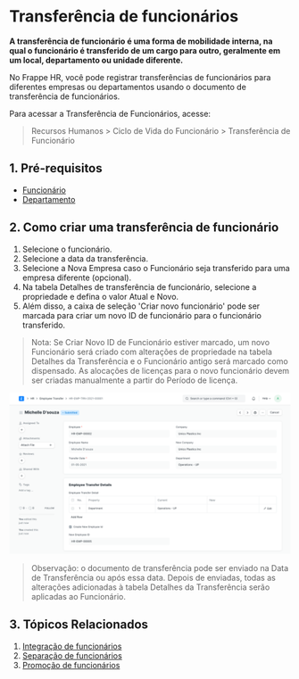 # Transferência de funcionários



**A transferência de funcionário é uma forma de mobilidade interna, na qual o funcionário é transferido de um cargo para outro, geralmente em um local, departamento ou unidade diferente.**


No Frappe HR, você pode registrar transferências de funcionários para diferentes empresas ou departamentos usando o documento de transferência de funcionários.


Para acessar a Transferência de Funcionários, acesse:


> Recursos Humanos > Ciclo de Vida do Funcionário > Transferência de Funcionário


## 1. Pré-requisitos


* [Funcionário](/docs/pt/human-resources/employee)
* [Departamento](/docs/pt/human-resources/department)


## 2. Como criar uma transferência de funcionário


1. Selecione o funcionário.
2. Selecione a data da transferência.
3. Selecione a Nova Empresa caso o Funcionário seja transferido para uma empresa diferente (opcional).
4. Na tabela Detalhes de transferência de funcionário, selecione a propriedade e defina o valor Atual e Novo.
5. Além disso, a caixa de seleção 'Criar novo funcionário' pode ser marcada para criar um novo ID de funcionário para o funcionário transferido.


> Nota: Se Criar Novo ID de Funcionário estiver marcado, um novo Funcionário será criado com alterações de propriedade na tabela Detalhes da Transferência e o Funcionário antigo será marcado como dispensado. As alocações de licenças para o novo funcionário devem ser criadas manualmente a partir do Período de licença.


![Transferência de funcionário](/files/employee-transfer.png)


> Observação: o documento de transferência pode ser enviado na Data de Transferência ou após essa data. Depois de enviadas, todas as alterações adicionadas à tabela Detalhes da Transferência serão aplicadas ao Funcionário.


## 3. Tópicos Relacionados


1. [Integração de funcionários](/docs/pt/human-resources/employee-onboarding)
2. [Separação de funcionários](/docs/pt/human-resources/employee-separation)
3. [Promoção de funcionários](/docs/pt/human-resources/employee_transfer)



